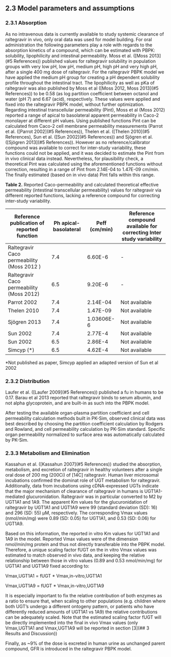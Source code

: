 ## 2.3 Model parameters and assumptions
### 2.3.1	Absorption

As no intravenous data is currently available to study systemic clearance of raltegravir in vivo, only oral data was used for model building. For oral administration the following parameters play a role with regards to the absorption kinetics of a compound, which can be estimated with PBPK: solubility, lipophilicity and intestinal permeability. Moss et al. ([Moss 2013](#5 References)) published values for raltegravir solubility in population groups with very low pH, low pH, medium pH, high pH and very high pH, after a single 400 mg dose of raltegravir. For the raltegravir PBPK model we have applied the medium pH group for creating a pH dependent solubility profile throughout the intestinal tract. The lipophilicity as well as pKa of raltegravir was also published by Moss et al ([Moss 2012, Moss 2013](#5 References)) to be 0.58 (as log partition coefficient between octanol and water (pH 7) and 6.67 (acid), respectively. These values were applied and fixed into the raltegravir PBPK model, without further optimization. Regarding intestinal transcellular permeability (Pint), Moss et al (Moss 2012) reported a range of apical to basolateral apparent permeability in Caco-2 monolayer at different pH values. Using published functions Pint can be calculated from Caco-2 cell membrane permeability measurements (Parrot et al. ([Parrot 2002](#5 References)), Thelen et al. ([Thelen 2010](#5 References), Sun et al. ([Sun 2002](#5 References)) and Sjögren et al. ([Sjögren 2013](#5 References)). However as no reference/calibrator compound was available to correct for inter-study variability, these functions could not be applied, and it was decided to estimate the Pint from in vivo clinical data instead. Nevertheless, for plausibility check, a theoretical Pint was calculated using the aforementioned functions without correction, resulting in a range of Pint from 2.14E-04 to 1.47E-09 cm/min. The finally estimated (based on in vivo data) Pint falls within this range.

**Table 2.** Reported Caco-permeability and calculated theoretical effective permeability (intestinal transcellular permeability) values for raltegravir via different reported functions, lacking a reference compound for correcting inter-study variability.

| Reference publication of reported function | **Ph apical-basolateral** | **Peff (cm/min)** | **Reference compound available for correcting Inter study variability** |
| --------------------------------- | ------------------------- | ----------------- | --------------------------------------------- |
| Raltegravir Caco permeability (Moss 2012 ) | 7.4                       |6.60E-6           | -                                             |
| Raltegravir Caco permeability (Moss 2012) | 6.5                       | 9.20E-6           | -                                             |
| Parrot 2002                   | 7.4                       | 2.14E-04          | Not available                          |
| Thelen 2010             | 7.4                       | 1.47E-09          | Not available                               |
| Sjögren 2013         | 7.4                       | 1.03606E-6        | Not available                               |
| Sun 2002                      | 7.4                       | 2.77E-4           | Not available                               |
| Sun 2002                      | 6.5                       | 2.86E-4           | Not available                               |
| Simcyp (*)                       | 6.5                       | 4.62E-4           | Not available                               |

*Not published as paper, Simcyp applied an adapted version of Sun et al 2002 

### 2.3.2	Distribution

Laufer et al. ([Laufer 2009](#5 References)) published a fu in humans to be 0.17. Barau et al 2013 reported that raltegravir binds to serum albumin, and not alpha glycoprotein, and are built-in as such into the PBPK model.

After testing the available organ-plasma partition coefficient and cell permeability calculation methods built in PK-Sim, observed clinical data was best described by choosing the partition coefficient calculation by Rodgers and Rowland, and cell permeability calculation by PK-Sim standard. Specific organ permeability normalized to surface area was automatically calculated by PK-Sim.

### 2.3.3	Metabolism and Elimination

Kassahun et al. ([Kassahun 2007](#5 References)) studied the absorption, metabolism, and excretion of raltegravir in healthy volunteers after a single oral dose of 200 mg (200Ci) of [14C] raltegravir. Human liver microsomal incubations confirmed the dominat role of UGT metabolism for raltegravir. Additionally, data from incubations using cDNA-expressed UGTs indicate that the major mechanism of clearance of raltegravir in humans is UGT1A1-mediated glucuronidation. Raltegravir was in particular converted to M2 by UGT1A1 and 1A9. The apparent Km values for the glucuronidation of raltegravir by UGT1A1 and UGT1A9 were 99 (standard deviation (SD): 16) and 296 (SD: 55) µM, respectively. The corresponding Vmax values (nmol/min/mg) were 0.89 (SD: 0.05) for UGT1A1, and 0.53 (SD: 0.06) for UGT1A9.

Based on this information, the reported in vitro Km values for UGT1A1 and 1A9 in the model. Reported Vmax values were of the dimension nmol/min/mg protein and thus not directly transferable into the PBPK model. Therefore, a unique scaling factor fUGT on the in vitro Vmax values was estimated to match observed in vivo data, and keeping the relative relationship between those in vitro values (0.89 and 0.53 nmol/min/mg) for UGT1A1 and UGT1A9 fixed according to:

Vmax,UGT1A1 = fUGT * Vmax,in-vitro,UGT1A1 

Vmax,UGT1A9 = fUGT * Vmax,in-vitro,UGT1A9

It is especially important to fix the relative contribution of both enzymes as a ratio to ensure that, when scaling to other populations (e.g. children where both UGT’s undergo a different ontogeny pattern, or patients who have differently reduced amounts of UGT1A1 vs 1A9) the relative contributions can be adequately scaled. 
Note that the estimated scaling factor fUGT will be directly implemented into the final in vivo Vmax values (only Vmax,UGT1A1 and Vmax,UGT1A9 will be reported in section [3](## 3 Results and Discussion))

Finally, as ~9% of the dose is excreted in human urine as unchanged parent compound, GFR is introduced in the raltegravir PBPK model.

